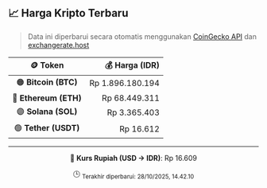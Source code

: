 

<!-- HARGA_KRIPTO -->
## 📈 Harga Kripto Terbaru

> Data ini diperbarui secara otomatis menggunakan [CoinGecko API](https://www.coingecko.com/) dan [exchangerate.host](https://exchangerate.host/)

<div align="center">

| 🪙 Token | 💰 Harga (IDR) |
|:------:|---------------:|
| 🟠 **Bitcoin (BTC)**   | Rp 1.896.180.194 |
| 🔵 **Ethereum (ETH)**  | Rp 68.449.311 |
| 🟣 **Solana (SOL)**    | Rp 3.365.403 |
| 🟢 **Tether (USDT)**   | Rp 16.612 |

---

💱 **Kurs Rupiah (USD → IDR)**: Rp 16.609

🕒 <sub>Terakhir diperbarui: 28/10/2025, 14.42.10</sub>

</div>
<!-- /HARGA_KRIPTO -->